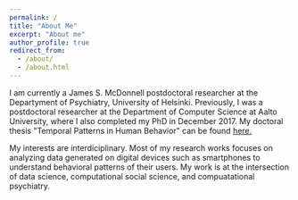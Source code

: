 ```yaml
---
permalink: /
title: "About Me"
excerpt: "About me"
author_profile: true
redirect_from: 
  - /about/
  - /about.html
---
```


I am currently a James S. McDonnell postdoctoral researcher at the Departyment of Psychiatry, University of Helsinki. Previously, I was a postdoctoral researcher at the Department of Computer Science at Aalto University, where I also completed my PhD in December 2017. My doctoral thesis "Temporal Patterns in Human Behavior" can be found [here.](https://aaltodoc.aalto.fi/bitstream/handle/123456789/28892/isbn9789526077246.pdf?sequence=1&isAllowed=y)

My interests are interdiciplinary. Most of my research works focuses on analyzing data generated on digital devices such as smartphones to understand behavioral patterns of their users. My work is at the intersection of data science, computational social science, and compuatational psychiatry.

